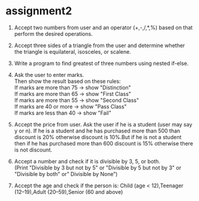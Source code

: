 # assignment2
1. Accept two numbers from user and an operator (+,-,/,*,%) based on that perform the
desired operations.<br>

2. Accept three sides of a triangle from the user and determine whether the triangle is
equilateral, isosceles, or scalene.<br>

3. Write a program to find greatest of three numbers using nested if-else.<br>

4. Ask the user to enter marks.<br>
Then show the result based on these rules:<br>
If marks are more than 75 → show "Distinction"<br>
If marks are more than 65 → show "First Class"<br>
If marks are more than 55 → show "Second Class"<br>
If marks are 40 or more → show "Pass Class"<br>
If marks are less than 40 → show "Fail"<br>

5. Accept the price from user. Ask the user if he is a student (user may say y or n). If he
is a student and he has purchased more than 500 than discount is 20% otherwise
discount is 10%.But if he is not a student then if he has purchased more than 600
discount is 15% otherwise there is not discount.<br>

6. Accept a number and check if it is divisible by 3, 5, or both.<br>
(Print "Divisible by 3 but not by 5" or "Divisible by 5 but not by 3" or "Divisible by
both" or” Divisible by None”)<br>

7. Accept the age and check if the person is:
Child (age < 12),Teenager (12–19),Adult (20–59),Senior (60 and above)<br>

